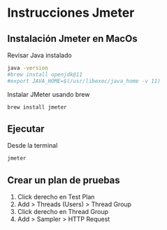 # Instrucciones Jmeter

## Instalación Jmeter en MacOs

Revisar Java instalado

```bash
java -version
#brew install openjdk@11
#export JAVA_HOME=$(/usr/libexec/java_home -v 11)
```

Instalar JMeter usando brew

```bash
brew install jmeter
```

## Ejecutar

Desde la terminal

```bash
jmeter
```

## Crear un plan de pruebas

1. Click derecho en Test Plan
2. Add > Threads (Users) > Thread Group
3. Click derecho en Thread Group
4. Add > Sampler > HTTP Request

